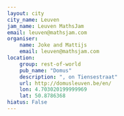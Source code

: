 ```yaml
---
layout: city                                           
city_name: Leuven                                                               
jam_name: Leuven MathsJam
email: leuven@mathsjam.com
organiser:
    name: Joke and Mattijs
    email: leuven@mathsjam.com
location:
    group: rest-of-world
    pub_name: "Domus"
    description: ", on Tiensestraat"
    url: http://domusleuven.be/en/
    lon: 4.703020199999969
    lat: 50.8786368
hiatus: False
---
```

